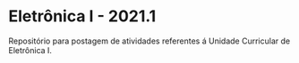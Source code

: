 # Eletrônica I - 2021.1
Repositório para postagem de atividades referentes á Unidade Curricular de Eletrônica I.
